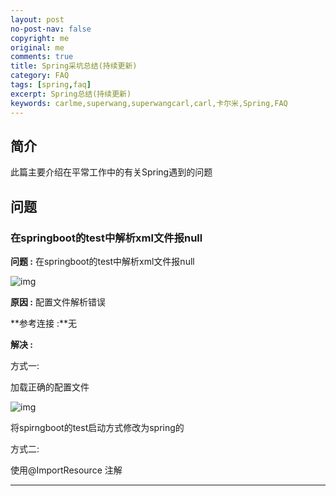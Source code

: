 ```yaml
---
layout: post
no-post-nav: false 
copyright: me
original: me
comments: true
title: Spring采坑总结(持续更新)
category: FAQ
tags: [spring,faq]
excerpt: Spring总结(持续更新)
keywords: carlme,superwang,superwangcarl,carl,卡尔米,Spring,FAQ
---
```


## 简介

此篇主要介绍在平常工作中的有关Spring遇到的问题

## 问题

### 在springboot的test中解析xml文件报null

**问题 :** 在springboot的test中解析xml文件报null

![img](../../assets/images/blog/2019/20190606143218.png)

**原因 :** 配置文件解析错误

**参考连接 :**无

**解决 :** 

方式一:

加载正确的配置文件

![img](../../assets/images/blog/2019/20190606143333.png)

将spirngboot的test启动方式修改为spring的

方式二:

使用@ImportResource 注解

***

